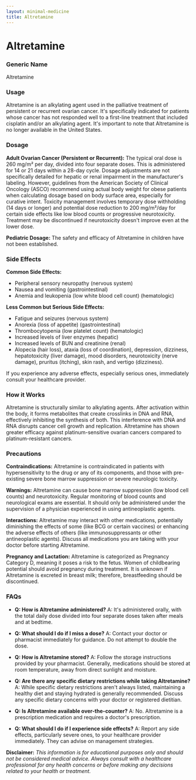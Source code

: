 ```yaml
---
layout: minimal-medicine
title: Altretamine
---
```


# Altretamine
### Generic Name
Altretamine

### Usage
Altretamine is an alkylating agent used in the palliative treatment of persistent or recurrent ovarian cancer.  It's specifically indicated for patients whose cancer has not responded well to a first-line treatment that included cisplatin and/or an alkylating agent.  It's important to note that Altretamine is no longer available in the United States.

### Dosage
**Adult Ovarian Cancer (Persistent or Recurrent):** The typical oral dose is 260 mg/m² per day, divided into four separate doses. This is administered for 14 or 21 days within a 28-day cycle.  Dosage adjustments are not specifically detailed for hepatic or renal impairment in the manufacturer's labeling.  However, guidelines from the American Society of Clinical Oncology (ASCO) recommend using actual body weight for obese patients when calculating dosage based on body surface area, especially for curative intent.  Toxicity management involves temporary dose withholding (14 days or longer) and potential dose reduction to 200 mg/m²/day for certain side effects like low blood counts or progressive neurotoxicity.  Treatment may be discontinued if neurotoxicity doesn't improve even at the lower dose.

**Pediatric Dosage:** The safety and efficacy of Altretamine in children have not been established.

### Side Effects
**Common Side Effects:**

*   Peripheral sensory neuropathy (nervous system)
*   Nausea and vomiting (gastrointestinal)
*   Anemia and leukopenia (low white blood cell count) (hematologic)

**Less Common but Serious Side Effects:**

*   Fatigue and seizures (nervous system)
*   Anorexia (loss of appetite) (gastrointestinal)
*   Thrombocytopenia (low platelet count) (hematologic)
*   Increased levels of liver enzymes (hepatic)
*   Increased levels of BUN and creatinine (renal)
*   Alopecia (hair loss), ataxia (loss of coordination), depression, dizziness, hepatotoxicity (liver damage), mood disorders, neurotoxicity (nerve damage), pruritus (itching), skin rash, and vertigo (dizziness).

If you experience any adverse effects, especially serious ones, immediately consult your healthcare provider.

### How it Works
Altretamine is structurally similar to alkylating agents.  After activation within the body, it forms metabolites that create crosslinks in DNA and RNA, effectively inhibiting the synthesis of both. This interference with DNA and RNA disrupts cancer cell growth and replication. Altretamine has shown greater efficacy against platinum-sensitive ovarian cancers compared to platinum-resistant cancers.

### Precautions
**Contraindications:** Altretamine is contraindicated in patients with hypersensitivity to the drug or any of its components, and those with pre-existing severe bone marrow suppression or severe neurologic toxicity.

**Warnings:**  Altretamine can cause bone marrow suppression (low blood cell counts) and neurotoxicity.  Regular monitoring of blood counts and neurological exams are essential.  It should only be administered under the supervision of a physician experienced in using antineoplastic agents.

**Interactions:**  Altretamine may interact with other medications, potentially diminishing the effects of some (like BCG or certain vaccines) or enhancing the adverse effects of others (like immunosuppressants or other antineoplastic agents).  Discuss all medications you are taking with your doctor before starting Altretamine.

**Pregnancy and Lactation:** Altretamine is categorized as Pregnancy Category D, meaning it poses a risk to the fetus.  Women of childbearing potential should avoid pregnancy during treatment.  It is unknown if Altretamine is excreted in breast milk; therefore, breastfeeding should be discontinued.

### FAQs

*   **Q: How is Altretamine administered?** A: It's administered orally, with the total daily dose divided into four separate doses taken after meals and at bedtime.

*   **Q: What should I do if I miss a dose?** A: Contact your doctor or pharmacist immediately for guidance.  Do not attempt to double the dose.

*   **Q: How is Altretamine stored?** A: Follow the storage instructions provided by your pharmacist.  Generally, medications should be stored at room temperature, away from direct sunlight and moisture.

*   **Q: Are there any specific dietary restrictions while taking Altretamine?** A: While specific dietary restrictions aren't always listed, maintaining a healthy diet and staying hydrated is generally recommended.  Discuss any specific dietary concerns with your doctor or registered dietitian.

*   **Q: Is Altretamine available over-the-counter?** A: No. Altretamine is a prescription medication and requires a doctor's prescription.

*   **Q: What should I do if I experience side effects?** A: Report any side effects, particularly severe ones, to your healthcare provider immediately.  They can advise on management strategies.

**Disclaimer:** *This information is for educational purposes only and should not be considered medical advice.  Always consult with a healthcare professional for any health concerns or before making any decisions related to your health or treatment.*
